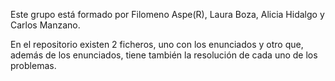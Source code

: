 Este grupo está formado por Filomeno Aspe(R), Laura Boza, Alicia Hidalgo y Carlos Manzano.

En el repositorio existen  2 ficheros, uno con los enunciados y otro que, además de los enunciados, tiene también la resolución de cada uno de los problemas.

